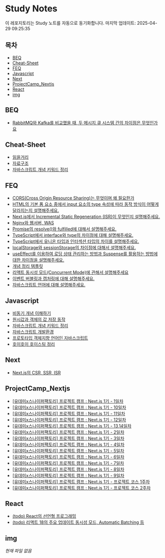 # Study Notes

이 레포지토리는 Study 노트를 자동으로 동기화합니다. 마지막 업데이트: 2025-04-29 09:25:35

## 목차

- [BEQ](#beq)
- [Cheat-Sheet](#cheat-sheet)
- [FEQ](#feq)
- [Javascript](#javascript)
- [Next](#next)
- [ProjectCamp_Nextjs](#projectcamp_nextjs)
- [React](#react)
- [img](#img)


## BEQ

- [RabbitMQ와 Kafka를 비교했을 때, 두 메시지 큐 시스템 간의 차이점은 무엇인가요](https://softourr.github.io/posts/beq/RabbitMQ%EC%99%80-Kafka%EB%A5%BC-%EB%B9%84%EA%B5%90%ED%96%88%EC%9D%84-%EB%95%8C%2C-%EB%91%90-%EB%A9%94%EC%8B%9C%EC%A7%80-%ED%81%90-%EC%8B%9C%EC%8A%A4%ED%85%9C-%EA%B0%84%EC%9D%98-%EC%B0%A8%EC%9D%B4%EC%A0%90%EC%9D%80-%EB%AC%B4%EC%97%87%EC%9D%B8%EA%B0%80%EC%9A%94/)

## Cheat-Sheet

- [읽을거리](https://softourr.github.io/posts/cheat-sheet/%EC%9D%BD%EC%9D%84%EA%B1%B0%EB%A6%AC/)
- [자료구조](https://softourr.github.io/posts/cheat-sheet/%EC%9E%90%EB%A3%8C%EA%B5%AC%EC%A1%B0/)
- [자바스크립트 개념 키워드 정리](https://softourr.github.io/posts/cheat-sheet/%EC%9E%90%EB%B0%94%EC%8A%A4%ED%81%AC%EB%A6%BD%ED%8A%B8-%EA%B0%9C%EB%85%90-%ED%82%A4%EC%9B%8C%EB%93%9C-%EC%A0%95%EB%A6%AC/)

## FEQ

- [CORS(Cross Origin Resource Sharing)는 무엇이며 왜 필요한가](https://softourr.github.io/posts/feq/CORS%28Cross-Origin-Resource-Sharing%29%EB%8A%94-%EB%AC%B4%EC%97%87%EC%9D%B4%EB%A9%B0-%EC%99%9C-%ED%95%84%EC%9A%94%ED%95%9C%EA%B0%80/)
- [HTML의 기본 폼 요소 중에서 input 요소의 type 속성에 따라 동작 방식이 어떻게 달라지는지 설명해주세요.](https://softourr.github.io/posts/feq/HTML%EC%9D%98-%EA%B8%B0%EB%B3%B8-%ED%8F%BC-%EC%9A%94%EC%86%8C-%EC%A4%91%EC%97%90%EC%84%9C-input-%EC%9A%94%EC%86%8C%EC%9D%98-type-%EC%86%8D%EC%84%B1%EC%97%90-%EB%94%B0%EB%9D%BC-%EB%8F%99%EC%9E%91-%EB%B0%A9%EC%8B%9D%EC%9D%B4-%EC%96%B4%EB%96%BB%EA%B2%8C-%EB%8B%AC%EB%9D%BC%EC%A7%80%EB%8A%94%EC%A7%80-%EC%84%A4%EB%AA%85%ED%95%B4%EC%A3%BC%EC%84%B8%EC%9A%94./)
- [Next.js에서 Incremental Static Regeneration (ISR)이 무엇인지 설명해주세요.](https://softourr.github.io/posts/feq/Next.js%EC%97%90%EC%84%9C-Incremental-Static-Regeneration-%28ISR%29%EC%9D%B4-%EB%AC%B4%EC%97%87%EC%9D%B8%EC%A7%80-%EC%84%A4%EB%AA%85%ED%95%B4%EC%A3%BC%EC%84%B8%EC%9A%94./)
- [Nginx와 웹서버, WAS](https://softourr.github.io/posts/feq/Nginx%EC%99%80-%EC%9B%B9%EC%84%9C%EB%B2%84%2C-WAS/)
- [Promise의 resolve()와 fulfilled에 대해서 설명해주세요.](https://softourr.github.io/posts/feq/Promise%EC%9D%98-resolve%28%29%EC%99%80-fulfilled%EC%97%90-%EB%8C%80%ED%95%B4%EC%84%9C-%EC%84%A4%EB%AA%85%ED%95%B4%EC%A3%BC%EC%84%B8%EC%9A%94./)
- [TypeScript에서 interface와 type의 차이점에 대해 설명해주세요.](https://softourr.github.io/posts/feq/TypeScript%EC%97%90%EC%84%9C-interface%EC%99%80-type%EC%9D%98-%EC%B0%A8%EC%9D%B4%EC%A0%90%EC%97%90-%EB%8C%80%ED%95%B4-%EC%84%A4%EB%AA%85%ED%95%B4%EC%A3%BC%EC%84%B8%EC%9A%94./)
- [TypeScript에서 유니온 타입과 인터섹션 타입의 차이를 설명해주세요.](https://softourr.github.io/posts/feq/TypeScript%EC%97%90%EC%84%9C-%EC%9C%A0%EB%8B%88%EC%98%A8-%ED%83%80%EC%9E%85%EA%B3%BC-%EC%9D%B8%ED%84%B0%EC%84%B9%EC%85%98-%ED%83%80%EC%9E%85%EC%9D%98-%EC%B0%A8%EC%9D%B4%EB%A5%BC-%EC%84%A4%EB%AA%85%ED%95%B4%EC%A3%BC%EC%84%B8%EC%9A%94./)
- [localStorage와 sessionStorage의 차이점에 대해서 설명해주세요.](https://softourr.github.io/posts/feq/localStorage%EC%99%80-sessionStorage%EC%9D%98-%EC%B0%A8%EC%9D%B4%EC%A0%90%EC%97%90-%EB%8C%80%ED%95%B4%EC%84%9C-%EC%84%A4%EB%AA%85%ED%95%B4%EC%A3%BC%EC%84%B8%EC%9A%94./)
- [useEffect를 이용하여 로딩 상태 관리하는 방법과 Suspense를 활용하는 방법에 대한 차이점을 설명해주세요.](https://softourr.github.io/posts/feq/useEffect%EB%A5%BC-%EC%9D%B4%EC%9A%A9%ED%95%98%EC%97%AC-%EB%A1%9C%EB%94%A9-%EC%83%81%ED%83%9C-%EA%B4%80%EB%A6%AC%ED%95%98%EB%8A%94-%EB%B0%A9%EB%B2%95%EA%B3%BC-Suspense%EB%A5%BC-%ED%99%9C%EC%9A%A9%ED%95%98%EB%8A%94-%EB%B0%A9%EB%B2%95%EC%97%90-%EB%8C%80%ED%95%9C-%EC%B0%A8%EC%9D%B4%EC%A0%90%EC%9D%84-%EC%84%A4%EB%AA%85%ED%95%B4%EC%A3%BC%EC%84%B8%EC%9A%94./)
- [개념 정리 템플릿](https://softourr.github.io/posts/feq/%EA%B0%9C%EB%85%90-%EC%A0%95%EB%A6%AC-%ED%85%9C%ED%94%8C%EB%A6%BF/)
- [리액트 동시성 모드(Concurrent Mode)에 관해서 설명해주세요](https://softourr.github.io/posts/feq/%EB%A6%AC%EC%95%A1%ED%8A%B8-%EB%8F%99%EC%8B%9C%EC%84%B1-%EB%AA%A8%EB%93%9C%28Concurrent-Mode%29%EC%97%90-%EA%B4%80%ED%95%B4%EC%84%9C-%EC%84%A4%EB%AA%85%ED%95%B4%EC%A3%BC%EC%84%B8%EC%9A%94/)
- [이벤트 버블링과 캡처링에 대해 설명해주세요.](https://softourr.github.io/posts/feq/%EC%9D%B4%EB%B2%A4%ED%8A%B8-%EB%B2%84%EB%B8%94%EB%A7%81%EA%B3%BC-%EC%BA%A1%EC%B2%98%EB%A7%81%EC%97%90-%EB%8C%80%ED%95%B4-%EC%84%A4%EB%AA%85%ED%95%B4%EC%A3%BC%EC%84%B8%EC%9A%94./)
- [자바스크립트 언어에 대해 설명해주세요.](https://softourr.github.io/posts/feq/%EC%9E%90%EB%B0%94%EC%8A%A4%ED%81%AC%EB%A6%BD%ED%8A%B8-%EC%96%B8%EC%96%B4%EC%97%90-%EB%8C%80%ED%95%B4-%EC%84%A4%EB%AA%85%ED%95%B4%EC%A3%BC%EC%84%B8%EC%9A%94./)

## Javascript

- [비동기 개념 이해하기](https://softourr.github.io/posts/javascript/%EB%B9%84%EB%8F%99%EA%B8%B0-%EA%B0%9C%EB%85%90-%EC%9D%B4%ED%95%B4%ED%95%98%EA%B8%B0/)
- [원시값과 객체의 값 저장 동작](https://softourr.github.io/posts/javascript/%EC%9B%90%EC%8B%9C%EA%B0%92%EA%B3%BC-%EA%B0%9D%EC%B2%B4%EC%9D%98-%EA%B0%92-%EC%A0%80%EC%9E%A5-%EB%8F%99%EC%9E%91/)
- [자바스크립트 개념 키워드 정리](https://softourr.github.io/posts/javascript/%EC%9E%90%EB%B0%94%EC%8A%A4%ED%81%AC%EB%A6%BD%ED%8A%B8-%EA%B0%9C%EB%85%90-%ED%82%A4%EC%9B%8C%EB%93%9C-%EC%A0%95%EB%A6%AC/)
- [자바스크립트 개발환경](https://softourr.github.io/posts/javascript/%EC%9E%90%EB%B0%94%EC%8A%A4%ED%81%AC%EB%A6%BD%ED%8A%B8-%EA%B0%9C%EB%B0%9C%ED%99%98%EA%B2%BD/)
- [프로토타입 객체지향 언어인 자바스크립트](https://softourr.github.io/posts/javascript/%ED%94%84%EB%A1%9C%ED%86%A0%ED%83%80%EC%9E%85-%EA%B0%9D%EC%B2%B4%EC%A7%80%ED%96%A5-%EC%96%B8%EC%96%B4%EC%9D%B8-%EC%9E%90%EB%B0%94%EC%8A%A4%ED%81%AC%EB%A6%BD%ED%8A%B8/)
- [호이호이 호이스팅 정리](https://softourr.github.io/posts/javascript/%ED%98%B8%EC%9D%B4%ED%98%B8%EC%9D%B4-%ED%98%B8%EC%9D%B4%EC%8A%A4%ED%8C%85-%EC%A0%95%EB%A6%AC/)

## Next

- [Next.js의 CSR, SSR, ISR](https://softourr.github.io/posts/next/Next.js%EC%9D%98-CSR%2C-SSR%2C-ISR/)

## ProjectCamp_Nextjs

- [[유데미x스나이퍼팩토리] 프로젝트 캠프 : Next.js 1기 - 1일차](https://softourr.github.io/posts/projectcamp_nextjs/day1/)
- [[유데미x스나이퍼팩토리] 프로젝트 캠프 : Next.js 1기 - 10일차](https://softourr.github.io/posts/projectcamp_nextjs/day10/)
- [[유데미x스나이퍼팩토리] 프로젝트 캠프 : Next.js 1기 - 11일차](https://softourr.github.io/posts/projectcamp_nextjs/day11/)
- [[유데미x스나이퍼팩토리] 프로젝트 캠프 : Next.js 1기 - 12일차](https://softourr.github.io/posts/projectcamp_nextjs/day12/)
- [[유데미x스나이퍼팩토리] 프로젝트 캠프 : Next.js 1기 - 13,14일차](https://softourr.github.io/posts/projectcamp_nextjs/day13-14/)
- [[유데미x스나이퍼팩토리] 프로젝트 캠프 : Next.js 1기 - 2일차](https://softourr.github.io/posts/projectcamp_nextjs/day2/)
- [[유데미x스나이퍼팩토리] 프로젝트 캠프 : Next.js 1기 - 3일차](https://softourr.github.io/posts/projectcamp_nextjs/day3/)
- [[유데미x스나이퍼팩토리] 프로젝트 캠프 : Next.js 1기 - 4일차](https://softourr.github.io/posts/projectcamp_nextjs/day4/)
- [[유데미x스나이퍼팩토리] 프로젝트 캠프 : Next.js 1기 - 5일차](https://softourr.github.io/posts/projectcamp_nextjs/day5/)
- [[유데미x스나이퍼팩토리] 프로젝트 캠프 : Next.js 1기 - 6일차](https://softourr.github.io/posts/projectcamp_nextjs/day6/)
- [[유데미x스나이퍼팩토리] 프로젝트 캠프 : Next.js 1기 - 7일차](https://softourr.github.io/posts/projectcamp_nextjs/day7/)
- [[유데미x스나이퍼팩토리] 프로젝트 캠프 : Next.js 1기 - 8일차](https://softourr.github.io/posts/projectcamp_nextjs/day8/)
- [[유데미x스나이퍼팩토리] 프로젝트 캠프 : Next.js 1기 - 9일차](https://softourr.github.io/posts/projectcamp_nextjs/day9/)
- [[유데미x스나이퍼팩토리] 프로젝트 캠프 : Next.js 1기 - 프로젝트 코스 1주차](https://softourr.github.io/posts/projectcamp_nextjs/proj1w/)
- [[유데미x스나이퍼팩토리] 프로젝트 캠프 : Next.js 1기 - 프로젝트 코스 2주차](https://softourr.github.io/posts/projectcamp_nextjs/proj2w/)

## React

- [(todo) React의 선언형 프로그래밍](https://softourr.github.io/posts/react/%28todo%29-React%EC%9D%98-%EC%84%A0%EC%96%B8%ED%98%95-%ED%94%84%EB%A1%9C%EA%B7%B8%EB%9E%98%EB%B0%8D/)
- [(todo) 리액트 18의 주요 업데이트   동시성 모드, Automatic Batching 등](https://softourr.github.io/posts/react/%28todo%29-%EB%A6%AC%EC%95%A1%ED%8A%B8-18%EC%9D%98-%EC%A3%BC%EC%9A%94-%EC%97%85%EB%8D%B0%EC%9D%B4%ED%8A%B8---%EB%8F%99%EC%8B%9C%EC%84%B1-%EB%AA%A8%EB%93%9C%2C-Automatic-Batching-%EB%93%B1/)

## img

*현재 파일 없음*
